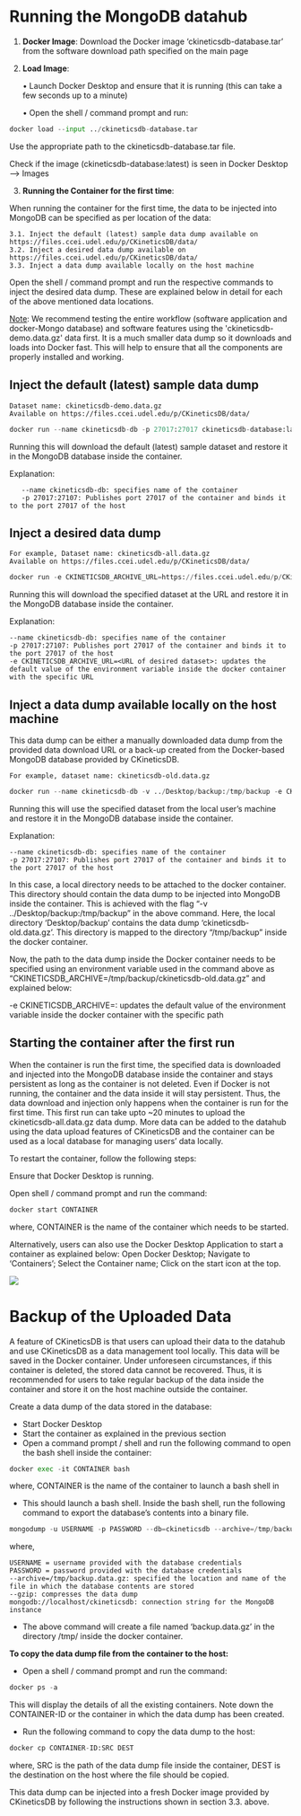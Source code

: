 # Running the MongoDB datahub

1. **Docker Image**:
Download the Docker image ‘ckineticsdb-database.tar’ from the software download path specified on the main page


2.	**Load Image**:

    •	Launch Docker Desktop and ensure that it is running (this can take a few seconds up to a minute)

    •	Open the shell / command prompt and run:


```python
docker load --input ../ckineticsdb-database.tar
```

Use the appropriate path to the ckineticsdb-database.tar file.

Check if the image (ckineticsdb-database:latest) is seen in Docker Desktop --> Images

3.	**Running the Container for the first time**:

When running the container for the first time, the data to be injected into MongoDB can be specified as per location of the data:
    
    3.1. Inject the default (latest) sample data dump available on https://files.ccei.udel.edu/p/CKineticsDB/data/ 
    3.2. Inject a desired data dump available on https://files.ccei.udel.edu/p/CKineticsDB/data/
    3.3. Inject a data dump available locally on the host machine
    
Open the shell / command prompt and run the respective commands to inject the desired data dump. These are explained below in detail for each of the above mentioned data locations.

<ins>Note</ins>: We recommend testing the entire workflow (software application and docker-Mongo database) and software features using the 'ckineticsdb-demo.data.gz' data first. It is a much smaller data dump so it downloads and loads into Docker fast. This will help to ensure that all the components are properly installed and working.

## Inject the default (latest) sample data dump 

    Dataset name: ckineticsdb-demo.data.gz
    Available on https://files.ccei.udel.edu/p/CKineticsDB/data/ 


```python
docker run --name ckineticsdb-db -p 27017:27017 ckineticsdb-database:latest
```

   Running this will download the default (latest) sample dataset and restore it in the MongoDB database inside the container.

   Explanation:
   
       --name ckineticsdb-db: specifies name of the container
       -p 27017:27107: Publishes port 27017 of the container and binds it to the port 27017 of the host

## Inject a desired data dump

    For example, Dataset name: ckineticsdb-all.data.gz
    Available on https://files.ccei.udel.edu/p/CKineticsDB/data/


```python
docker run -e CKINETICSDB_ARCHIVE_URL=https://files.ccei.udel.edu/p/CKineticsDB/data/latest/ckineticsdb-all.data.gz --name ckineticsdb-db -p 27017:27017 ckineticsdb-database:latest
```

Running this will download the specified dataset at the URL and restore it in the MongoDB database inside the container.

Explanation:

    --name ckineticsdb-db: specifies name of the container
    -p 27017:27107: Publishes port 27017 of the container and binds it to the port 27017 of the host
    -e CKINETICSDB_ARCHIVE_URL=<URL of desired dataset>: updates the default value of the environment variable inside the docker container with the specific URL

## Inject a data dump available locally on the host machine

This data dump can be either a manually downloaded data dump from the provided data download URL or a back-up created from the Docker-based MongoDB database provided by CKineticsDB.

    For example, dataset name: ckineticsdb-old.data.gz


```python
docker run --name ckineticsdb-db -v ../Desktop/backup:/tmp/backup -e CKINETICSDB_ARCHIVE=/tmp/backup/ckineticsdb-old.data.gz -p 27017:27017 ckinetics-database:latest
```

Running this will use the specified dataset from the local user’s machine and restore it in the MongoDB database inside the container.


Explanation:

    --name ckineticsdb-db: specifies name of the container
    -p 27017:27107: Publishes port 27017 of the container and binds it to the port 27017 of the host

In this case, a local directory needs to be attached to the docker container. This directory should contain the data dump to be injected into MongoDB inside the container. This is achieved with the flag “-v ../Desktop/backup:/tmp/backup” in the above command. Here, the local directory ‘Desktop/backup’ contains the data dump ‘ckineticsdb-old.data.gz’. This directory is mapped to the directory “/tmp/backup” inside the docker container. 

Now, the path to the data dump inside the Docker container needs to be specified using an environment variable used in the command above as “CKINETICSDB_ARCHIVE=/tmp/backup/ckineticsdb-old.data.gz” and explained below:

-e CKINETICSDB_ARCHIVE=<path of data dump inside the Docker container>: updates the default value of the environment variable inside the docker container with the specific path

## Starting the container after the first run

When the container is run the first time, the specified data is downloaded and injected into the MongoDB database inside the container and stays persistent as long as the container is not deleted. Even if Docker is not running, the container and the data inside it will stay persistent. Thus, the data download and injection only happens when the container is run for the first time. This first run can take upto ~20 minutes to upload the ckineticsdb-all.data.gz data dump. More data can be added to the datahub using the data upload features of CKineticsDB and the container can be used as a local database for managing users’ data locally. 

To restart the container, follow the following steps:

Ensure that Docker Desktop is running. 

Open shell / command prompt and run the command:


```python
docker start CONTAINER
```

where, CONTAINER is the name of the container which needs to be started.

Alternatively, users can also use the Docker Desktop Application to start a container as explained below:
Open Docker Desktop; Navigate to ‘Containers’; Select the Container name; Click on the start icon at the top.

<img src="https://github.com/siddhantlambor/ckineticsdb-documentation/blob/main/images/docker%20container%20start.PNG"/>

# Backup of the Uploaded Data

A feature of CKineticsDB is that users can upload their data to the datahub and use CKineticsDB as a data management tool locally. This data will be saved in the Docker container. Under unforeseen circumstances, if this container is deleted, the stored data cannot be recovered. Thus, it is recommended for users to take regular backup of the data inside the container and store it on the host machine outside the container. 

Create a data dump of the data stored in the database:

- Start Docker Desktop
- Start the container as explained in the previous section
- Open a command prompt / shell and run the following command to open the bash shell inside the container:



```python
docker exec -it CONTAINER bash
```

where, CONTAINER is the name of the container to launch a bash shell in 

- This should launch a bash shell. Inside the bash shell, run the following command to export the database’s contents into a binary file.



```python
mongodump -u USERNAME -p PASSWORD --db=ckineticsdb --archive=/tmp/backup.data.gz --gzip  mongodb://localhost/ckineticsdb
```

where,
    
    USERNAME = username provided with the database credentials
    PASSWORD = password provided with the database credentials
    --archive=/tmp/backup.data.gz: specified the location and name of the file in which the database contents are stored
    --gzip: compresses the data dump 
    mongodb://localhost/ckineticsdb: connection string for the MongoDB instance


- The above command will create a file named ‘backup.data.gz’ in the directory /tmp/ inside the docker container.

**To copy the data dump file from the container to the host:**

- Open a shell / command prompt and run the command:


```python
docker ps -a
```

This will display the details of all the existing containers. Note down the CONTAINER-ID or the container in which the data dump has been created.

- Run the following command to copy the data dump to the host:



```python
docker cp CONTAINER-ID:SRC DEST
```

where,
SRC is the path of the data dump file inside the container,
DEST is the destination on the host where the file should be copied.

This data dump can be injected into a fresh Docker image provided by CKineticsDB by following the instructions shown in section 3.3. above.
